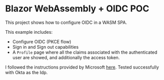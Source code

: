 Blazor WebAssembly + OIDC POC
=============================

This project shows how to configure OIDC in a WASM SPA. 

This example includes:

* Configure OIDC (PKCE flow)
* Sign in and Sign out capabilities
* A `Profile` page where all the claims associated with the authenticated user are showed, and additionally the access token.

I followed the instructions provided by Microsoft [here](https://docs.microsoft.com/en-us/aspnet/core/blazor/security/webassembly/standalone-with-authentication-library?view=aspnetcore-3.1&tabs=visual-studio).
Tested successfully with Okta as the Idp.
